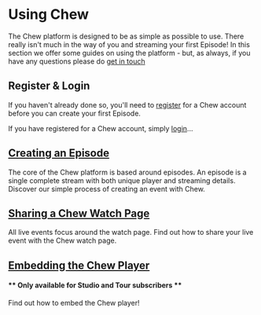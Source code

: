 # Using Chew

The Chew platform is designed to be as simple as possible to use. There really isn't much in the way of you and streaming your first Episode! In this section we offer some guides on using the platform - but, as always, if you have any questions please do [get in touch](http://chew.tv/guide/help_and_support)

## Register & Login

If you haven't already done so, you'll need to [register](http://chew.tv/register) for a Chew account before you can create your first Episode. 

If you have registered for a Chew account, simply [login](http://chew.tv/login)... 

## [Creating an Episode](http://chew.tv/guide/using_chew/creating_an_episode)

The core of the Chew platform is based around episodes. An episode is a single complete stream with both unique player and streaming details. Discover our simple process of creating an event with Chew.

## [Sharing a Chew Watch Page](http://chew.tv/guide/using_chew/sharing_a_chew_watch_page)

All live events focus around the watch page. Find out how to share your live event with the Chew watch page.

## [Embedding the Chew Player](http://chew.tv/guide/using_chew/embedding_a_chew_player)

#### ** Only available for Studio and Tour subscribers **

Find out how to embed the Chew player!